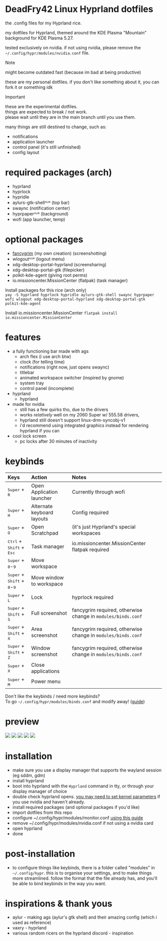 # DeadFry42 Linux Hyprland dotfiles

the .config files for my Hyprland rice.

my dotfiles for Hyprland, themed around the KDE Plasma "Mountain" background for KDE Plasma 5.27.

tested exclusively on nvidia. if not using nvidia, please remove the `~/.config/hypr/modules/nvidia.conf` file.

> [!NOTE]
> might become outdated fast (because im bad at being productive)  
> 
> these are my personal dotfiles. if you don't like something about it, you can fork it or something idk

> [!IMPORTANT]
> these are the experimental dotfiles.  
> things are expected to break / not work.  
> please wait until they are in the main branch until you use them.
>  
> many things are still destined to change, such as:
>   - notifications  
>   - application launcher
>   - control panel (it's still unfinished)
>   - config layout  

# required packages (arch)
-  hyprland
-  hyprlock
-  hypridle
-  aylurs-gtk-shellᴬᵁᴿ (top bar)
-  swaync (notification center)
-  hyprpaperᴬᵁᴿ (background)
-  wofi (app launcher, temp)
# optional packages
-  [fancygrim](https://github.com/memyboi/fancygrim) (my own creation) (screenshotting)
-  wlogoutᴬᵁᴿ (logout menu)
-  xdg-desktop-portal-hyprland (screensharing)
-  xdg-desktop-portal-gtk (filepicker)
-  polkit-kde-agent (giving root perms)
-  io.missioncenter.MissionCenter (flatpak) (task manager)

Install packages for this rice (arch only)  
`yay -S hyprland hyprlock hypridle aylurs-gtk-shell swaync hyprpaper wofi wlogout xdg-desktop-portal-hyprland xdg-desktop-portal-gtk polkit-kde-agent`  

Install io.missioncenter.MissionCenter
`flatpak install io.missioncenter.MissionCenter`

# features
-  a fully functioning bar made with ags
    - arch flex (i use arch btw)
    - clock (for telling time)
    - notifications (right now, just opens swaync)
    - titlebar
    - animated workspace switcher (inspired by gnome)
    - system tray
    - control panel (incomplete)
-  hyprland
    - hyprland
-  made for nvidia
    - still has a few quirks tho, due to the drivers
    - works *relatively* well on my 2060 Super w/ 555.58 drivers,
    - hyprland still doesn't support linux-drm-syncobj-v1
    - i'd recommend using integrated graphics instead for rendering hyprland if you can
-  cool lock screen
    - pc locks after 30 minutes of inactivity

# keybinds
| Keys | Action | Notes |
| :--- | :--- | :----|
| <kbd>Super</kbd> + <kbd>R</kbd> | Open Application launcher | Currently through wofi |
| <kbd>Super</kbd> + <kbd>H</kbd> | Alternate keyboard layouts | Config required |
| <kbd>Super</kbd> + <kbd>O</kbd> | Open Scratchpad | (it's just Hyprland's special workspaces |
| <kbd>Ctrl</kbd> + <kbd>Shift</kbd> + <kbd>Esc</kdb> | Task manager | io.missioncenter.MissionCenter flatpak required |
| <kbd>Super</kbd> + <kbd>0</kbd>-<kbd>9</kbd> | Move workspace | |
| <kbd>Super</kbd> + <kbd>Shift</kbd> + <kbd>0</kbd>-<kbd>9</kbd> | Move window to workspace | |
| <kbd>Super</kbd> + <kbd>L</kbd> | Lock | hyprlock required |
| <kbd>Super</kbd> + <kbd>Shift</kbd> + <kbd>S</kbd> | Full screenshot | fancygrim required, otherwise change in `modules/binds.conf` |
| <kbd>Super</kbd> + <kbd>Shift</kbd> + <kbd>X</kbd> | Area screenshot | fancygrim required, otherwise change in `modules/binds.conf` |
| <kbd>Super</kbd> + <kbd>Shift</kbd> + <kbd>Z</kbd> | Window screenshot | fancygrim required, otherwise change in `modules/binds.conf` |
| <kbd>Super</kbd> + <kbd>X</kbd> | Close applications | |
| <kbd>Super</kbd> + <kbd>M</kbd> | Power menu | |

Don't like the keybinds / need more keybinds?  
To go `~/.config/hypr/modules/binds.conf` and modify away! ([guide](https://wiki.hyprland.org/Configuring/Keywords/))

# preview
<img src="preview/1new.png">
<img src="preview/2new.png">
<img src="preview/3new.png">
<img src="preview/4new.png">
<img src="preview/5new.png">

# installation
- make sure you use a display manager that supports the wayland session (eg sddm, gdm)
- install hyprland
- boot into hyprland with the `Hyprland` command in tty, or through your display manager of choice
- double check hyprland opens. [you may need to set kernel parameters](https://wiki.hyprland.org/Nvidia/) if you use nvidia and haven't already.
- install required packages (and optional packages if you'd like)
- import dotfiles from this repo
- configure ~/.config/hypr/modules/monitor.conf [using this guide](https://wiki.hyprland.org/Configuring/Monitors/)
- remove ~/.config/hypr/modules/nvidia.conf if not using a nvidia card 
- open hyprland
- done

# post-installation
- to configure things like keybinds, there is a folder called "modules" in `~/.config/hypr`. this is to organise your settings, and to make things more streamlined. follow the format that the file already has, and you'll be able to bind keybinds in the way you want.

# inspirations & thank yous
- aylur - making ags (aylur's gtk shell) and their amazing config (which i used as reference)  
- vaxry - hyprland
- various random ricers on the hyprland discord - inspiration  
